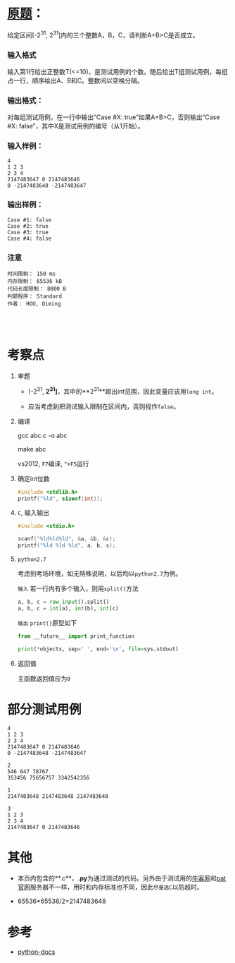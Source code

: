 #	[原题](https://www.patest.cn/contests/pat-b-practise/1011)：

给定区间[-2<sup>31</sup>, 2<sup>31</sup>]内的三个整数A，B，C，请判断A+B>C是否成立。

###	输入格式

输入第1行给出正整数T(<=10)，是测试用例的个数。随后给出T组测试用例，每组占一行，顺序给出A、B和C。整数间以空格分隔。

###	输出格式：

对每组测试用例，在一行中输出“Case #X: true”如果A+B>C，否则输出“Case #X: false”，其中X是测试用例的编号（从1开始）。

###	输入样例：

```
4
1 2 3
2 3 4
2147483647 0 2147483646
0 -2147483648 -2147483647
```

###	输出样例：

```
Case #1: false
Case #2: true
Case #3: true
Case #4: false
```

###	注意

```
时间限制： 150 ms
内存限制： 65536 kB
代码长度限制： 8000 B
判题程序： Standard
作者： HOU, Qiming
```

<br/><br/>

#	考察点

1.	审题

	*	[-2<sup>31</sup>, **2<sup>31</sup>]**，其中的**2<sup>31</sup>**超出int范围，因此变量应该用`long int`。

	*	应当考虑到把测试输入限制在区间内，否则视作`false`。

2.	编译

	gcc abc.c -o abc

	make abc

	vs2012, `F7`编译, `^+F5`运行

3.	确定int位数

	```c
	#include <stdlib.h>
	printf("%ld", sizeof(int));
	```

4.	`C`, 输入输出

	```c
	#include <stdio.h>

	scanf("%ld%ld%ld", &a, &b, &c);
	printf("%ld %ld %ld", a, b, c);
	```

5.	`python2.7`

	考虑到考场环境，如无特殊说明，以后均以`python2.7`为例。

	`输入` 若一行内有多个输入，则用`split()`方法

	```python
	a, b, c = raw_input().split()
	a, b, c = int(a), int(b), int(c)
	```

	`输出` `print()`原型如下

	```python
	from __future__ import print_function	
	
	print(*objects, sep=' ', end='\n', file=sys.stdout)
	```

6.	返回值

	主函数返回值应为`0`

#	部分测试用例

```
4
1 2 3
2 3 4
2147483647 0 2147483646
0 -2147483648 -2147483647

2
546 647 78767
353456 75656757 3342542356

1
2147483648 2147483648 2147483648

3
1 2 3
2 3 4
2147483647 0 2147483646
```

#	其他

*	本页内包含的**.c**，**.py**为通过测试的代码。另外由于测试用的[牛客网](https://www.nowcoder.com/pat)和[pat官网](https://www.patest.cn/contests/pat-b-practise)服务器不一样，用时和内存标准也不同，因此`尽量选C`以防超时。

*	65536*65536/2=2147483648

#	参考

*	[python-docs](https://docs.python.org/2.7/library/functions.html#print)

